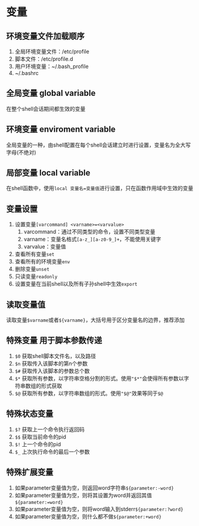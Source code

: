 # 变量

## 环境变量文件加载顺序
1. 全局环境变量文件：/etc/profile
2. 脚本文件：/etc/profile.d
3. 用户环境变量：~/.bash_profile
4. ~/.bashrc

## 全局变量 global variable
在整个shell会话期间都生效的变量

## 环境变量 enviroment variable
全局变量的一种，由shell配置在每个shell会话建立时进行设置，变量名为全大写字母(不绝对)

## 局部变量 local variable
在shell函数中，使用`local 变量名=变量值`进行设置，只在函数作用域中生效的变量

## 变量设置
1. 设置变量`[varcommand] <varname>=<varvalue>`
   1. varcommand：通过不同类型的命令，设置不同类型变量
   2. varname：变量名格式`[a-z_][a-z0-9_]+`，不能使用关键字
   3. varvalue：变量值
2. 查看所有变量`set`
3. 查看所有的环境变量`env`
4. 删除变量`unset`
5. 只读变量`readonly`
6. 设置变量在当前shell以及所有子孙shell中生效`export`

## 读取变量值
读取变量`$varname`或者`${varname}`，大括号用于区分变量名的边界，推荐添加

## 特殊变量  用于脚本参数传递
1. `$0` 获取shell脚本文件名，以及路径
2. `$n` 获取传入该脚本的第n个参数
3. `$#` 获取传入该脚本的参数总个数
4. `$*` 获取所有参数，以字符串空格分割的形式。使用`"$*"`会使得所有参数以字符串数组的形式获取
5. `$@` 获取所有参数，以字符串数组的形式。使用`"$@"`效果等同于`$@`

## 特殊状态变量
1. `$?` 获取上一个命令执行返回码
2. `$$` 获取当前命令的pid
3. `$!` 上一个命令的pid
4. `$_` 上次执行命令的最后一个参数

## 特殊扩展变量
1. 如果parameter变量值为空，则返回word字符串`${parameter:-word}`
2. 如果parameter变量值为空，则将其设置为word并返回其值`${parameter:=word}`
3. 如果parameter变量值为空，则将word输入到stderr`${parameter:?word}`
4. 如果parameter变量值为空，则什么都不做`${parameter:+word}`